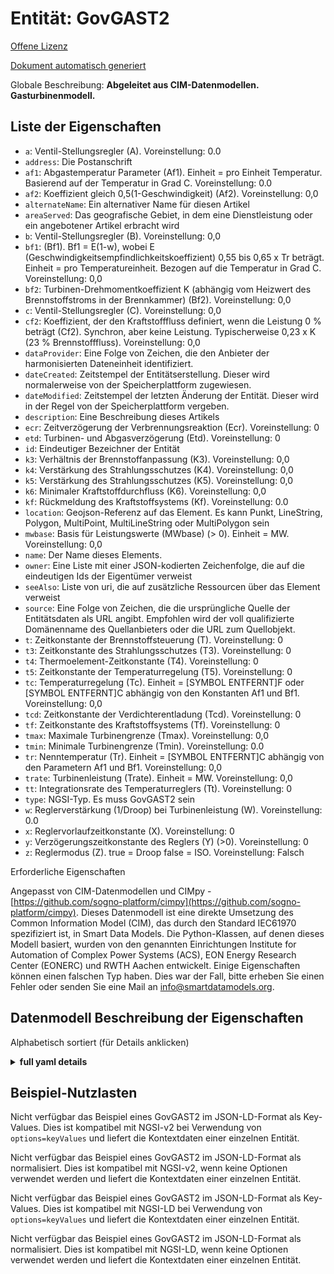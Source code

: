 Entität: GovGAST2  
=================  
[Offene Lizenz](https://github.com/smart-data-models//dataModel.EnergyCIM/blob/master/GovGAST2/LICENSE.md)  
[Dokument automatisch generiert](https://docs.google.com/presentation/d/e/2PACX-1vTs-Ng5dIAwkg91oTTUdt8ua7woBXhPnwavZ0FxgR8BsAI_Ek3C5q97Nd94HS8KhP-r_quD4H0fgyt3/pub?start=false&loop=false&delayms=3000#slide=id.gb715ace035_0_60)  
Globale Beschreibung: **Abgeleitet aus CIM-Datenmodellen. Gasturbinenmodell.**  

## Liste der Eigenschaften  

- `a`: Ventil-Stellungsregler (A). Voreinstellung: 0.0  - `address`: Die Postanschrift  - `af1`: Abgastemperatur Parameter (Af1).  Einheit = pro Einheit Temperatur.  Basierend auf der Temperatur in Grad C. Voreinstellung: 0.0  - `af2`: Koeffizient gleich 0,5(1-Geschwindigkeit) (Af2). Voreinstellung: 0,0  - `alternateName`: Ein alternativer Name für diesen Artikel  - `areaServed`: Das geografische Gebiet, in dem eine Dienstleistung oder ein angebotener Artikel erbracht wird  - `b`: Ventil-Stellungsregler (B). Voreinstellung: 0,0  - `bf1`: (Bf1).  Bf1 = E(1-w), wobei E (Geschwindigkeitsempfindlichkeitskoeffizient) 0,55 bis 0,65 x Tr beträgt.  Einheit = pro Temperatureinheit.  Bezogen auf die Temperatur in Grad C. Voreinstellung: 0,0  - `bf2`: Turbinen-Drehmomentkoeffizient K (abhängig vom Heizwert des Brennstoffstroms in der Brennkammer) (Bf2). Voreinstellung: 0,0  - `c`: Ventil-Stellungsregler (C). Voreinstellung: 0,0  - `cf2`: Koeffizient, der den Kraftstofffluss definiert, wenn die Leistung 0 % beträgt (Cf2).  Synchron, aber keine Leistung.  Typischerweise 0,23 x K (23 % Brennstofffluss). Voreinstellung: 0,0  - `dataProvider`: Eine Folge von Zeichen, die den Anbieter der harmonisierten Dateneinheit identifiziert.  - `dateCreated`: Zeitstempel der Entitätserstellung. Dieser wird normalerweise von der Speicherplattform zugewiesen.  - `dateModified`: Zeitstempel der letzten Änderung der Entität. Dieser wird in der Regel von der Speicherplattform vergeben.  - `description`: Eine Beschreibung dieses Artikels  - `ecr`: Zeitverzögerung der Verbrennungsreaktion (Ecr). Voreinstellung: 0  - `etd`: Turbinen- und Abgasverzögerung (Etd). Voreinstellung: 0  - `id`: Eindeutiger Bezeichner der Entität  - `k3`: Verhältnis der Brennstoffanpassung (K3). Voreinstellung: 0,0  - `k4`: Verstärkung des Strahlungsschutzes (K4). Voreinstellung: 0,0  - `k5`: Verstärkung des Strahlungsschutzes (K5). Voreinstellung: 0,0  - `k6`: Minimaler Kraftstoffdurchfluss (K6). Voreinstellung: 0,0  - `kf`: Rückmeldung des Kraftstoffsystems (Kf). Voreinstellung: 0.0  - `location`: Geojson-Referenz auf das Element. Es kann Punkt, LineString, Polygon, MultiPoint, MultiLineString oder MultiPolygon sein  - `mwbase`: Basis für Leistungswerte (MWbase) (> 0).  Einheit = MW. Voreinstellung: 0,0  - `name`: Der Name dieses Elements.  - `owner`: Eine Liste mit einer JSON-kodierten Zeichenfolge, die auf die eindeutigen Ids der Eigentümer verweist  - `seeAlso`: Liste von uri, die auf zusätzliche Ressourcen über das Element verweist  - `source`: Eine Folge von Zeichen, die die ursprüngliche Quelle der Entitätsdaten als URL angibt. Empfohlen wird der voll qualifizierte Domänenname des Quellanbieters oder die URL zum Quellobjekt.  - `t`: Zeitkonstante der Brennstoffsteuerung (T). Voreinstellung: 0  - `t3`: Zeitkonstante des Strahlungsschutzes (T3). Voreinstellung: 0  - `t4`: Thermoelement-Zeitkonstante (T4). Voreinstellung: 0  - `t5`: Zeitkonstante der Temperaturregelung (T5). Voreinstellung: 0  - `tc`: Temperaturregelung (Tc).  Einheit = [SYMBOL ENTFERNT]F oder [SYMBOL ENTFERNT]C abhängig von den Konstanten Af1 und Bf1. Voreinstellung: 0,0  - `tcd`: Zeitkonstante der Verdichterentladung (Tcd). Voreinstellung: 0  - `tf`: Zeitkonstante des Kraftstoffsystems (Tf). Voreinstellung: 0  - `tmax`: Maximale Turbinengrenze (Tmax). Voreinstellung: 0,0  - `tmin`: Minimale Turbinengrenze (Tmin). Voreinstellung: 0.0  - `tr`: Nenntemperatur (Tr).  Einheit = [SYMBOL ENTFERNT]C abhängig von den Parametern Af1 und Bf1. Voreinstellung: 0,0  - `trate`: Turbinenleistung (Trate).  Einheit = MW. Voreinstellung: 0,0  - `tt`: Integrationsrate des Temperaturreglers (Tt). Voreinstellung: 0  - `type`: NGSI-Typ. Es muss GovGAST2 sein  - `w`: Reglerverstärkung (1/Droop) bei Turbinenleistung (W). Voreinstellung: 0.0  - `x`: Reglervorlaufzeitkonstante (X). Voreinstellung: 0  - `y`: Verzögerungszeitkonstante des Reglers (Y) (>0). Voreinstellung: 0  - `z`: Reglermodus (Z). true = Droop false = ISO. Voreinstellung: Falsch    
Erforderliche Eigenschaften  
Angepasst von CIM-Datenmodellen und CIMpy - [https://github.com/sogno-platform/cimpy](https://github.com/sogno-platform/cimpy). Dieses Datenmodell ist eine direkte Umsetzung des Common Information Model (CIM), das durch den Standard IEC61970 spezifiziert ist, in Smart Data Models. Die Python-Klassen, auf denen dieses Modell basiert, wurden von den genannten Einrichtungen Institute for Automation of Complex Power Systems (ACS), EON Energy Research Center (EONERC) und RWTH Aachen entwickelt. Einige Eigenschaften können einen falschen Typ haben. Dies war der Fall, bitte erheben Sie einen Fehler oder senden Sie eine Mail an info@smartdatamodels.org.  
## Datenmodell Beschreibung der Eigenschaften  
Alphabetisch sortiert (für Details anklicken)  
<details><summary><strong>full yaml details</strong></summary>    
```yaml  
GovGAST2:    
  description: 'Adapted from CIM data models. Gas turbine model.'    
  properties:    
    a:    
      description: 'Valve positioner (A). Default: 0.0'    
      type: number    
      x-ngsi:    
        model: https://schema.org/Number    
    address:    
      description: 'The mailing address'    
      properties:    
        addressCountry:    
          description: 'Property. The country. For example, Spain. Model:''https://schema.org/addressCountry'''    
          type: string    
        addressLocality:    
          description: 'Property. The locality in which the street address is, and which is in the region. Model:''https://schema.org/addressLocality'''    
          type: string    
        addressRegion:    
          description: 'Property. The region in which the locality is, and which is in the country. Model:''https://schema.org/addressRegion'''    
          type: string    
        postOfficeBoxNumber:    
          description: 'Property. The post office box number for PO box addresses. For example, 03578. Model:''https://schema.org/postOfficeBoxNumber'''    
          type: string    
        postalCode:    
          description: 'Property. The postal code. For example, 24004. Model:''https://schema.org/https://schema.org/postalCode'''    
          type: string    
        streetAddress:    
          description: 'Property. The street address. Model:''https://schema.org/streetAddress'''    
          type: string    
      type: Property    
      x-ngsi:    
        model: https://schema.org/address    
    af1:    
      description: 'Exhaust temperature Parameter (Af1).  Unit = per unit temperature.  Based on temperature in degrees C. Default: 0.0'    
      type: number    
      x-ngsi:    
        model: https://schema.org/Number    
    af2:    
      description: 'Coefficient equal to 0.5(1-speed) (Af2). Default: 0.0'    
      type: number    
      x-ngsi:    
        model: https://schema.org/Number    
    alternateName:    
      description: 'An alternative name for this item'    
      type: Property    
    areaServed:    
      description: 'The geographic area where a service or offered item is provided'    
      type: Property    
      x-ngsi:    
        model: https://schema.org/Text    
    b:    
      description: 'Valve positioner (B). Default: 0.0'    
      type: number    
      x-ngsi:    
        model: https://schema.org/Number    
    bf1:    
      description: '(Bf1).  Bf1 = E(1-w) where E (speed sensitivity coefficient) is 0.55 to 0.65 x Tr.  Unit = per unit temperature.  Based on temperature in degrees C. Default: 0.0'    
      type: number    
      x-ngsi:    
        model: https://schema.org/Number    
    bf2:    
      description: 'Turbine Torque Coefficient K (depends on heating value of fuel stream in combustion chamber) (Bf2). Default: 0.0'    
      type: number    
      x-ngsi:    
        model: https://schema.org/Number    
    c:    
      description: 'Valve positioner (C). Default: 0.0'    
      type: number    
      x-ngsi:    
        model: https://schema.org/Number    
    cf2:    
      description: 'Coefficient defining fuel flow where power output is 0% (Cf2).  Synchronous but no output.  Typically 0.23 x K (23% fuel flow). Default: 0.0'    
      type: number    
      x-ngsi:    
        model: https://schema.org/Number    
    dataProvider:    
      description: 'A sequence of characters identifying the provider of the harmonised data entity.'    
      type: Property    
    dateCreated:    
      description: 'Entity creation timestamp. This will usually be allocated by the storage platform.'    
      format: date-time    
      type: Property    
    dateModified:    
      description: 'Timestamp of the last modification of the entity. This will usually be allocated by the storage platform.'    
      format: date-time    
      type: Property    
    description:    
      description: 'A description of this item'    
      type: Property    
    ecr:    
      description: 'Combustion reaction time delay (Ecr). Default: 0'    
      type: number    
      x-ngsi:    
        model: https://schema.org/Number    
    etd:    
      description: 'Turbine and exhaust delay (Etd). Default: 0'    
      type: number    
      x-ngsi:    
        model: https://schema.org/Number    
    id:    
      anyOf: &govgast2_-_properties_-_owner_-_items_-_anyof    
        - description: 'Property. Identifier format of any NGSI entity'    
          maxLength: 256    
          minLength: 1    
          pattern: ^[\w\-\.\{\}\$\+\*\[\]`|~^@!,:\\]+$    
          type: string    
        - description: 'Property. Identifier format of any NGSI entity'    
          format: uri    
          type: string    
      description: 'Unique identifier of the entity'    
      type: Property    
    k3:    
      description: 'Ratio of Fuel Adjustment (K3). Default: 0.0'    
      type: number    
      x-ngsi:    
        model: https://schema.org/Number    
    k4:    
      description: 'Gain of radiation shield (K4). Default: 0.0'    
      type: number    
      x-ngsi:    
        model: https://schema.org/Number    
    k5:    
      description: 'Gain of radiation shield (K5). Default: 0.0'    
      type: number    
      x-ngsi:    
        model: https://schema.org/Number    
    k6:    
      description: 'Minimum fuel flow (K6). Default: 0.0'    
      type: number    
      x-ngsi:    
        model: https://schema.org/Number    
    kf:    
      description: 'Fuel system feedback (Kf). Default: 0.0'    
      type: number    
      x-ngsi:    
        model: https://schema.org/Number    
    location:    
      description: 'Geojson reference to the item. It can be Point, LineString, Polygon, MultiPoint, MultiLineString or MultiPolygon'    
      oneOf:    
        - description: 'Geoproperty. Geojson reference to the item. Point'    
          properties:    
            bbox:    
              items:    
                type: number    
              minItems: 4    
              type: array    
            coordinates:    
              items:    
                type: number    
              minItems: 2    
              type: array    
            type:    
              enum:    
                - Point    
              type: string    
          required:    
            - type    
            - coordinates    
          title: 'GeoJSON Point'    
          type: object    
        - description: 'Geoproperty. Geojson reference to the item. LineString'    
          properties:    
            bbox:    
              items:    
                type: number    
              minItems: 4    
              type: array    
            coordinates:    
              items:    
                items:    
                  type: number    
                minItems: 2    
                type: array    
              minItems: 2    
              type: array    
            type:    
              enum:    
                - LineString    
              type: string    
          required:    
            - type    
            - coordinates    
          title: 'GeoJSON LineString'    
          type: object    
        - description: 'Geoproperty. Geojson reference to the item. Polygon'    
          properties:    
            bbox:    
              items:    
                type: number    
              minItems: 4    
              type: array    
            coordinates:    
              items:    
                items:    
                  items:    
                    type: number    
                  minItems: 2    
                  type: array    
                minItems: 4    
                type: array    
              type: array    
            type:    
              enum:    
                - Polygon    
              type: string    
          required:    
            - type    
            - coordinates    
          title: 'GeoJSON Polygon'    
          type: object    
        - description: 'Geoproperty. Geojson reference to the item. MultiPoint'    
          properties:    
            bbox:    
              items:    
                type: number    
              minItems: 4    
              type: array    
            coordinates:    
              items:    
                items:    
                  type: number    
                minItems: 2    
                type: array    
              type: array    
            type:    
              enum:    
                - MultiPoint    
              type: string    
          required:    
            - type    
            - coordinates    
          title: 'GeoJSON MultiPoint'    
          type: object    
        - description: 'Geoproperty. Geojson reference to the item. MultiLineString'    
          properties:    
            bbox:    
              items:    
                type: number    
              minItems: 4    
              type: array    
            coordinates:    
              items:    
                items:    
                  items:    
                    type: number    
                  minItems: 2    
                  type: array    
                minItems: 2    
                type: array    
              type: array    
            type:    
              enum:    
                - MultiLineString    
              type: string    
          required:    
            - type    
            - coordinates    
          title: 'GeoJSON MultiLineString'    
          type: object    
        - description: 'Geoproperty. Geojson reference to the item. MultiLineString'    
          properties:    
            bbox:    
              items:    
                type: number    
              minItems: 4    
              type: array    
            coordinates:    
              items:    
                items:    
                  items:    
                    items:    
                      type: number    
                    minItems: 2    
                    type: array    
                  minItems: 4    
                  type: array    
                type: array    
              type: array    
            type:    
              enum:    
                - MultiPolygon    
              type: string    
          required:    
            - type    
            - coordinates    
          title: 'GeoJSON MultiPolygon'    
          type: object    
      type: Geoproperty    
    mwbase:    
      description: 'Base for power values (MWbase) (> 0).  Unit = MW. Default: 0.0'    
      type: number    
      x-ngsi:    
        model: https://schema.org/Number    
    name:    
      description: 'The name of this item.'    
      type: Property    
    owner:    
      description: 'A List containing a JSON encoded sequence of characters referencing the unique Ids of the owner(s)'    
      items:    
        anyOf: *govgast2_-_properties_-_owner_-_items_-_anyof    
        description: 'Property. Unique identifier of the entity'    
      type: Property    
    seeAlso:    
      description: 'list of uri pointing to additional resources about the item'    
      oneOf:    
        - items:    
            format: uri    
            type: string    
          minItems: 1    
          type: array    
        - format: uri    
          type: string    
      type: Property    
    source:    
      description: 'A sequence of characters giving the original source of the entity data as a URL. Recommended to be the fully qualified domain name of the source provider, or the URL to the source object.'    
      type: Property    
    t:    
      description: 'Fuel Control Time Constant (T). Default: 0'    
      type: number    
      x-ngsi:    
        model: https://schema.org/Number    
    t3:    
      description: 'Radiation shield time constant (T3). Default: 0'    
      type: number    
      x-ngsi:    
        model: https://schema.org/Number    
    t4:    
      description: 'Thermocouple time constant (T4). Default: 0'    
      type: number    
      x-ngsi:    
        model: https://schema.org/Number    
    t5:    
      description: 'Temperature control time constant (T5). Default: 0'    
      type: number    
      x-ngsi:    
        model: https://schema.org/Number    
    tc:    
      description: 'Temperature control (Tc).  Unit = [SYMBOL REMOVED]F or [SYMBOL REMOVED]C depending on constants Af1 and Bf1. Default: 0.0'    
      type: number    
      x-ngsi:    
        model: https://schema.org/Number    
    tcd:    
      description: 'Compressor discharge time constant (Tcd). Default: 0'    
      type: number    
      x-ngsi:    
        model: https://schema.org/Number    
    tf:    
      description: 'Fuel system time constant (Tf). Default: 0'    
      type: number    
      x-ngsi:    
        model: https://schema.org/Number    
    tmax:    
      description: 'Maximum Turbine limit (Tmax). Default: 0.0'    
      type: number    
      x-ngsi:    
        model: https://schema.org/Number    
    tmin:    
      description: 'Minimum Turbine limit (Tmin). Default: 0.0'    
      type: number    
      x-ngsi:    
        model: https://schema.org/Number    
    tr:    
      description: 'Rated temperature (Tr).  Unit = [SYMBOL REMOVED]C depending on parameters Af1 and Bf1. Default: 0.0'    
      type: number    
      x-ngsi:    
        model: https://schema.org/Number    
    trate:    
      description: 'Turbine rating (Trate).  Unit = MW. Default: 0.0'    
      type: number    
      x-ngsi:    
        model: https://schema.org/Number    
    tt:    
      description: 'Temperature controller integration rate (Tt). Default: 0'    
      type: number    
      x-ngsi:    
        model: https://schema.org/Number    
    type:    
      description: 'NGSI type. It has to be GovGAST2'    
      enum:    
        - GovGAST2    
      type: Property    
    w:    
      description: 'Governor gain (1/droop) on turbine rating (W). Default: 0.0'    
      type: number    
      x-ngsi:    
        model: https://schema.org/Number    
    x:    
      description: 'Governor lead time constant (X). Default: 0'    
      type: number    
      x-ngsi:    
        model: https://schema.org/Number    
    y:    
      description: 'Governor lag time constant (Y) (>0). Default: 0'    
      type: number    
      x-ngsi:    
        model: https://schema.org/Number    
    z:    
      description: 'Governor mode (Z). true = Droop false = ISO. Default: False'    
      type: number    
      x-ngsi:    
        model: https://schema.org/Number    
  required: []    
  type: object    
```  
</details>    
## Beispiel-Nutzlasten  
Nicht verfügbar das Beispiel eines GovGAST2 im JSON-LD-Format als Key-Values. Dies ist kompatibel mit NGSI-v2 bei Verwendung von `options=keyValues` und liefert die Kontextdaten einer einzelnen Entität.  
Nicht verfügbar das Beispiel eines GovGAST2 im JSON-LD-Format als normalisiert. Dies ist kompatibel mit NGSI-v2, wenn keine Optionen verwendet werden und liefert die Kontextdaten einer einzelnen Entität.  
Nicht verfügbar das Beispiel eines GovGAST2 im JSON-LD-Format als Key-Values. Dies ist kompatibel mit NGSI-LD bei Verwendung von `options=keyValues` und liefert die Kontextdaten einer einzelnen Entität.  
Nicht verfügbar das Beispiel eines GovGAST2 im JSON-LD-Format als normalisiert. Dies ist kompatibel mit NGSI-LD, wenn keine Optionen verwendet werden und liefert die Kontextdaten einer einzelnen Entität.  

